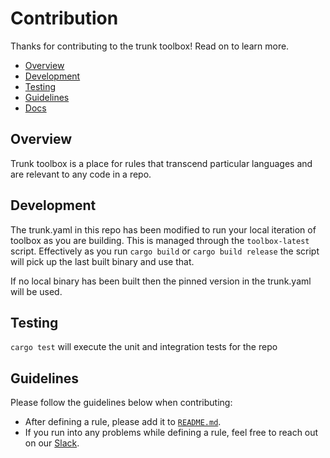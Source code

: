 # Contribution

Thanks for contributing to the trunk toolbox! Read on to learn more.

- [Overview](#overview)
- [Development](#development)
- [Testing](#testing)
- [Guidelines](#guidelines)
- [Docs](https://docs.trunk.io)

## Overview

Trunk toolbox is a place for rules that transcend particular languages and are relevant to any code in a repo.

## Development

The trunk.yaml in this repo has been modified to run your local iteration of toolbox as you are building. This is managed through the `toolbox-latest` script. Effectively as you run `cargo build` or `cargo build release` the script will pick up the last built binary and use that.

If no local binary has been built then the pinned version in the trunk.yaml will be used.

## Testing

`cargo test` will execute the unit and integration tests for the repo

## Guidelines

Please follow the guidelines below when contributing:

- After defining a rule, please add it to [`README.md`](README.md).
- If you run into any problems while defining a rule, feel free to reach out on our
  [Slack](https://slack.trunk.io/).
